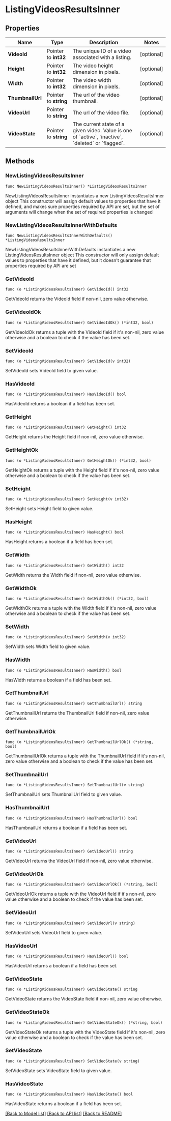 # ListingVideosResultsInner

## Properties

Name | Type | Description | Notes
------------ | ------------- | ------------- | -------------
**VideoId** | Pointer to **int32** | The unique ID of a video associated with a listing. | [optional] 
**Height** | Pointer to **int32** | The video height dimension in pixels. | [optional] 
**Width** | Pointer to **int32** | The video width dimension in pixels. | [optional] 
**ThumbnailUrl** | Pointer to **string** | The url of the video thumbnail. | [optional] 
**VideoUrl** | Pointer to **string** | The url of the video file. | [optional] 
**VideoState** | Pointer to **string** | The current state of a given video. Value is one of &#x60;active&#x60;, &#x60;inactive&#x60;, &#x60;deleted&#x60; or &#x60;flagged&#x60;. | [optional] 

## Methods

### NewListingVideosResultsInner

`func NewListingVideosResultsInner() *ListingVideosResultsInner`

NewListingVideosResultsInner instantiates a new ListingVideosResultsInner object
This constructor will assign default values to properties that have it defined,
and makes sure properties required by API are set, but the set of arguments
will change when the set of required properties is changed

### NewListingVideosResultsInnerWithDefaults

`func NewListingVideosResultsInnerWithDefaults() *ListingVideosResultsInner`

NewListingVideosResultsInnerWithDefaults instantiates a new ListingVideosResultsInner object
This constructor will only assign default values to properties that have it defined,
but it doesn't guarantee that properties required by API are set

### GetVideoId

`func (o *ListingVideosResultsInner) GetVideoId() int32`

GetVideoId returns the VideoId field if non-nil, zero value otherwise.

### GetVideoIdOk

`func (o *ListingVideosResultsInner) GetVideoIdOk() (*int32, bool)`

GetVideoIdOk returns a tuple with the VideoId field if it's non-nil, zero value otherwise
and a boolean to check if the value has been set.

### SetVideoId

`func (o *ListingVideosResultsInner) SetVideoId(v int32)`

SetVideoId sets VideoId field to given value.

### HasVideoId

`func (o *ListingVideosResultsInner) HasVideoId() bool`

HasVideoId returns a boolean if a field has been set.

### GetHeight

`func (o *ListingVideosResultsInner) GetHeight() int32`

GetHeight returns the Height field if non-nil, zero value otherwise.

### GetHeightOk

`func (o *ListingVideosResultsInner) GetHeightOk() (*int32, bool)`

GetHeightOk returns a tuple with the Height field if it's non-nil, zero value otherwise
and a boolean to check if the value has been set.

### SetHeight

`func (o *ListingVideosResultsInner) SetHeight(v int32)`

SetHeight sets Height field to given value.

### HasHeight

`func (o *ListingVideosResultsInner) HasHeight() bool`

HasHeight returns a boolean if a field has been set.

### GetWidth

`func (o *ListingVideosResultsInner) GetWidth() int32`

GetWidth returns the Width field if non-nil, zero value otherwise.

### GetWidthOk

`func (o *ListingVideosResultsInner) GetWidthOk() (*int32, bool)`

GetWidthOk returns a tuple with the Width field if it's non-nil, zero value otherwise
and a boolean to check if the value has been set.

### SetWidth

`func (o *ListingVideosResultsInner) SetWidth(v int32)`

SetWidth sets Width field to given value.

### HasWidth

`func (o *ListingVideosResultsInner) HasWidth() bool`

HasWidth returns a boolean if a field has been set.

### GetThumbnailUrl

`func (o *ListingVideosResultsInner) GetThumbnailUrl() string`

GetThumbnailUrl returns the ThumbnailUrl field if non-nil, zero value otherwise.

### GetThumbnailUrlOk

`func (o *ListingVideosResultsInner) GetThumbnailUrlOk() (*string, bool)`

GetThumbnailUrlOk returns a tuple with the ThumbnailUrl field if it's non-nil, zero value otherwise
and a boolean to check if the value has been set.

### SetThumbnailUrl

`func (o *ListingVideosResultsInner) SetThumbnailUrl(v string)`

SetThumbnailUrl sets ThumbnailUrl field to given value.

### HasThumbnailUrl

`func (o *ListingVideosResultsInner) HasThumbnailUrl() bool`

HasThumbnailUrl returns a boolean if a field has been set.

### GetVideoUrl

`func (o *ListingVideosResultsInner) GetVideoUrl() string`

GetVideoUrl returns the VideoUrl field if non-nil, zero value otherwise.

### GetVideoUrlOk

`func (o *ListingVideosResultsInner) GetVideoUrlOk() (*string, bool)`

GetVideoUrlOk returns a tuple with the VideoUrl field if it's non-nil, zero value otherwise
and a boolean to check if the value has been set.

### SetVideoUrl

`func (o *ListingVideosResultsInner) SetVideoUrl(v string)`

SetVideoUrl sets VideoUrl field to given value.

### HasVideoUrl

`func (o *ListingVideosResultsInner) HasVideoUrl() bool`

HasVideoUrl returns a boolean if a field has been set.

### GetVideoState

`func (o *ListingVideosResultsInner) GetVideoState() string`

GetVideoState returns the VideoState field if non-nil, zero value otherwise.

### GetVideoStateOk

`func (o *ListingVideosResultsInner) GetVideoStateOk() (*string, bool)`

GetVideoStateOk returns a tuple with the VideoState field if it's non-nil, zero value otherwise
and a boolean to check if the value has been set.

### SetVideoState

`func (o *ListingVideosResultsInner) SetVideoState(v string)`

SetVideoState sets VideoState field to given value.

### HasVideoState

`func (o *ListingVideosResultsInner) HasVideoState() bool`

HasVideoState returns a boolean if a field has been set.


[[Back to Model list]](../README.md#documentation-for-models) [[Back to API list]](../README.md#documentation-for-api-endpoints) [[Back to README]](../README.md)


